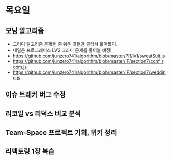 # 목요일


## 모닝 알고리즘
* 그리디 알고리즘 문제들 중 쉬운 것들만 골라서 풀어봤다.
* 내일은 프로그래머스 LV2 그리디 문제를 풀어볼 예정!
* https://github.com/junzero741/algorithm/blob/master/PR/lv1/sweatSuit.js
* https://github.com/junzero741/algorithm/blob/master/IF/section7/conf_room.js
* https://github.com/junzero741/algorithm/blob/master/IF/section7/wedding.js


## 이슈 트래커 버그 수정


## 리코일 vs 리덕스 비교 분석


## Team-Space 프로젝트 기획, 위키 정리


## 리팩토링 1장 복습
